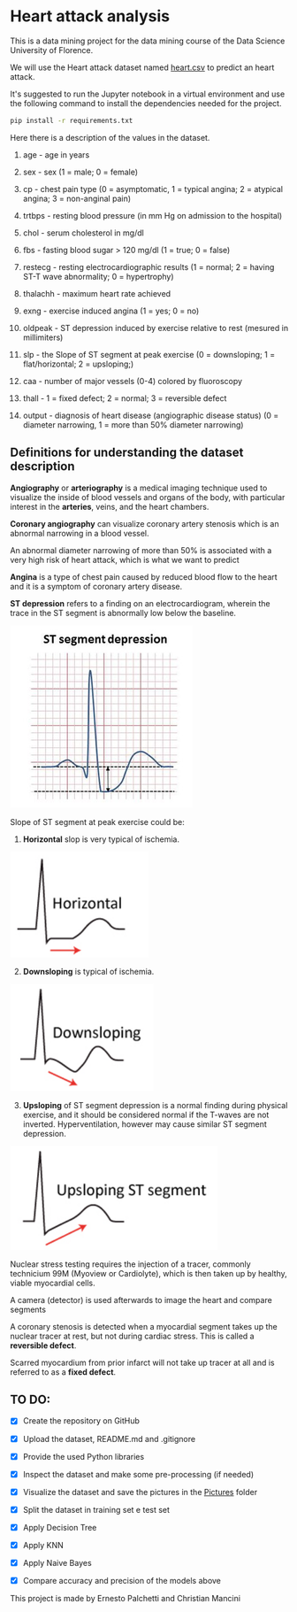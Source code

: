 # Heart attack analysis

This is a data mining project for the data mining course of the Data Science University of Florence.

We will use the Heart attack dataset named [heart.csv](Data/heart.csv)  to predict an heart attack.

It's suggested to run the Jupyter notebook in a virtual environment and use the following command to install the dependencies needed for the project.

```bash
pip install -r requirements.txt
```

Here there is a description of the values in the dataset.

1) age - age in years

2) sex - sex (1 = male; 0 = female)

3) cp - chest pain type (0 = asymptomatic, 1 = typical angina; 2 = atypical angina; 3 = non-anginal pain)

4) trtbps - resting blood pressure (in mm Hg on admission to the hospital)

5) chol - serum cholesterol in mg/dl

6) fbs - fasting blood sugar > 120 mg/dl (1 = true; 0 = false)

7) restecg - resting electrocardiographic results (1 = normal; 2 = having ST-T wave abnormality; 0 = hypertrophy)

8) thalachh - maximum heart rate achieved

9) exng - exercise induced angina (1 = yes; 0 = no)

10) oldpeak - ST depression induced by exercise relative to rest (mesured in millimiters)

11) slp - the Slope of ST segment at peak exercise (0 = downsloping; 1 = flat/horizontal; 2 = upsloping;)

12) caa - number of major vessels (0-4) colored by fluoroscopy

13) thall - 1 = fixed defect; 2 = normal;  3 = reversible defect

14) output  - diagnosis of heart disease (angiographic disease status) (0 = diameter narrowing, 1 = more than 50% diameter narrowing)

## Definitions for understanding the dataset description

**Angiography** or **arteriography** is a medical imaging technique used to visualize the inside of blood vessels and organs of the body, with particular interest in the **arteries**, veins, and the heart chambers.

**Coronary angiography** can visualize coronary artery stenosis which is an abnormal narrowing in a blood vessel.

An abnormal diameter narrowing of more than 50% is associated with a very high risk of heart attack, which is what we want to predict

**Angina** is a type of chest pain caused by reduced blood flow to the heart and it is a symptom of coronary artery disease.

**ST depression** refers to a finding on an electrocardiogram, wherein the trace in the ST segment is abnormally low below the baseline.

![ST segment depression](README_Pictures/ST_depression_illustration.jpg)

Slope of ST segment at peak exercise could be:

1) **Horizontal** slop is very typical of ischemia.

![Horizontal](README_Pictures/Horizontal_ST.png)

2) **Downsloping** is typical of ischemia.

![Downsloping](README_Pictures/DownSloping_ST.png)

3) **Upsloping** of ST segment depression is a normal finding during physical exercise, and it should be considered normal if the T-waves are not inverted. Hyperventilation, however may cause similar ST segment depression.

![Upsloping](README_Pictures/Upsloping_ST.png)

Nuclear stress testing requires the injection of a tracer, commonly technicium 99M (Myoview or Cardiolyte), which is then taken up by healthy, viable myocardial cells.

A camera (detector) is used afterwards to image the heart and compare segments

A coronary stenosis is detected when a myocardial segment takes up the nuclear tracer at rest, but not during cardiac stress. This is called a **reversible defect**.

Scarred myocardium from prior infarct will not take up tracer at all and is referred to as a **fixed defect**.

## TO DO:

- [x] Create the repository on GitHub
- [x] Upload the dataset, README.md and .gitignore
- [x] Provide the used Python libraries
- [x] Inspect the dataset and make some pre-processing (if needed)
- [x] Visualize the dataset and save the pictures in the [Pictures](Pictures) folder
- [x] Split the dataset in training set e test set
- [x] Apply Decision Tree
- [x] Apply KNN
- [x] Apply Naive Bayes
- [x] Compare accuracy and precision of the models above



This project is made by Ernesto Palchetti and Christian Mancini